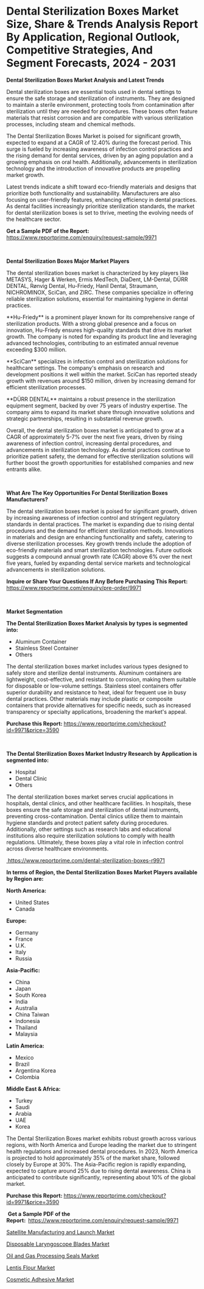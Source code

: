 <p><h1>Dental Sterilization Boxes Market Size, Share & Trends Analysis Report By Application, Regional Outlook, Competitive Strategies, And Segment Forecasts, 2024 - 2031</h1></p><p><strong>Dental Sterilization Boxes Market Analysis and Latest Trends</strong></p>
<p><p>Dental sterilization boxes are essential tools used in dental settings to ensure the safe storage and sterilization of instruments. They are designed to maintain a sterile environment, protecting tools from contamination after sterilization until they are needed for procedures. These boxes often feature materials that resist corrosion and are compatible with various sterilization processes, including steam and chemical methods.</p><p>The Dental Sterilization Boxes Market is poised for significant growth, expected to expand at a CAGR of 12.40% during the forecast period. This surge is fueled by increasing awareness of infection control practices and the rising demand for dental services, driven by an aging population and a growing emphasis on oral health. Additionally, advancements in sterilization technology and the introduction of innovative products are propelling market growth. </p><p>Latest trends indicate a shift toward eco-friendly materials and designs that prioritize both functionality and sustainability. Manufacturers are also focusing on user-friendly features, enhancing efficiency in dental practices. As dental facilities increasingly prioritize sterilization standards, the market for dental sterilization boxes is set to thrive, meeting the evolving needs of the healthcare sector.</p></p>
<p><strong>Get a Sample PDF of the Report:&nbsp;</strong> <a href="https://www.reportprime.com/enquiry/request-sample/9971?utm_campaign=1398&utm_medium=2&utm_source=Github&utm_content=ia&utm_term=10102024&utm_id=dental-sterilization-boxes">https://www.reportprime.com/enquiry/request-sample/9971</a></p>
<p>&nbsp;</p>
<p><strong>Dental Sterilization Boxes Major Market Players</strong></p>
<p><p>The dental sterilization boxes market is characterized by key players like METASYS, Hager & Werken, Ermis MedTech, DiaDent, LM-Dental, DÜRR DENTAL, Rønvig Dental, Hu-Friedy, Hanil Dental, Straumann, NICHROMINOX, SciCan, and ZIRC. These companies specialize in offering reliable sterilization solutions, essential for maintaining hygiene in dental practices.</p><p>**Hu-Friedy** is a prominent player known for its comprehensive range of sterilization products. With a strong global presence and a focus on innovation, Hu-Friedy ensures high-quality standards that drive its market growth. The company is noted for expanding its product line and leveraging advanced technologies, contributing to an estimated annual revenue exceeding $300 million.</p><p>**SciCan** specializes in infection control and sterilization solutions for healthcare settings. The company's emphasis on research and development positions it well within the market. SciCan has reported steady growth with revenues around $150 million, driven by increasing demand for efficient sterilization processes.</p><p>**DÜRR DENTAL** maintains a robust presence in the sterilization equipment segment, backed by over 75 years of industry expertise. The company aims to expand its market share through innovative solutions and strategic partnerships, resulting in substantial revenue growth.</p><p>Overall, the dental sterilization boxes market is anticipated to grow at a CAGR of approximately 5-7% over the next five years, driven by rising awareness of infection control, increasing dental procedures, and advancements in sterilization technology. As dental practices continue to prioritize patient safety, the demand for effective sterilization solutions will further boost the growth opportunities for established companies and new entrants alike.</p></p>
<p>&nbsp;</p>
<p><strong>What Are The Key Opportunities For Dental Sterilization Boxes Manufacturers?</strong></p>
<p><p>The dental sterilization boxes market is poised for significant growth, driven by increasing awareness of infection control and stringent regulatory standards in dental practices. The market is expanding due to rising dental procedures and the demand for efficient sterilization methods. Innovations in materials and design are enhancing functionality and safety, catering to diverse sterilization processes. Key growth trends include the adoption of eco-friendly materials and smart sterilization technologies. Future outlook suggests a compound annual growth rate (CAGR) above 6% over the next five years, fueled by expanding dental service markets and technological advancements in sterilization solutions.</p></p>
<p><strong>Inquire or Share Your Questions If Any Before Purchasing This Report:</strong> <a href="https://www.reportprime.com/enquiry/pre-order/9971?utm_campaign=1398&utm_medium=2&utm_source=Github&utm_content=ia&utm_term=10102024&utm_id=dental-sterilization-boxes">https://www.reportprime.com/enquiry/pre-order/9971</a></p>
<p>&nbsp;</p>
<p><strong>Market Segmentation</strong></p>
<p><strong>The Dental Sterilization Boxes Market Analysis by types is segmented into:</strong></p>
<p><ul><li>Aluminum Container</li><li>Stainless Steel Container</li><li>Others</li></ul></p>
<p><p>The dental sterilization boxes market includes various types designed to safely store and sterilize dental instruments. Aluminum containers are lightweight, cost-effective, and resistant to corrosion, making them suitable for disposable or low-volume settings. Stainless steel containers offer superior durability and resistance to heat, ideal for frequent use in busy dental practices. Other materials may include plastic or composite containers that provide alternatives for specific needs, such as increased transparency or specialty applications, broadening the market's appeal.</p></p>
<p><strong>Purchase this Report:&nbsp;</strong><a href="https://www.reportprime.com/checkout?id=9971&price=3590&utm_campaign=1398&utm_medium=2&utm_source=Github&utm_content=ia&utm_term=10102024&utm_id=dental-sterilization-boxes">https://www.reportprime.com/checkout?id=9971&price=3590</a></p>
<p>&nbsp;</p>
<p><strong>The Dental Sterilization Boxes Market Industry Research by Application is segmented into:</strong></p>
<p><ul><li>Hospital</li><li>Dental Clinic</li><li>Others</li></ul></p>
<p><p>The dental sterilization boxes market serves crucial applications in hospitals, dental clinics, and other healthcare facilities. In hospitals, these boxes ensure the safe storage and sterilization of dental instruments, preventing cross-contamination. Dental clinics utilize them to maintain hygiene standards and protect patient safety during procedures. Additionally, other settings such as research labs and educational institutions also require sterilization solutions to comply with health regulations. Ultimately, these boxes play a vital role in infection control across diverse healthcare environments.</p></p>
<p><a href="https://www.reportprime.com/dental-sterilization-boxes-r9971?utm_campaign=1398&utm_medium=2&utm_source=Github&utm_content=ia&utm_term=10102024&utm_id=dental-sterilization-boxes">&nbsp;https://www.reportprime.com/dental-sterilization-boxes-r9971</a></p>
<p><strong>In terms of Region, the Dental Sterilization Boxes Market Players available by Region are:</strong></p>
<p>
    <p> <strong> North America: </strong>
        <ul>
            <li>United States</li>
            <li>Canada</li>
        </ul>
        </p> 
    <p> <strong> Europe: </strong>
        <ul>
            <li>Germany</li>
            <li>France</li>
            <li>U.K.</li>
            <li>Italy</li>
            <li>Russia</li>
        </ul>
        </p> 
    <p> <strong> Asia-Pacific: </strong>
        <ul>
            <li>China</li>
            <li>Japan</li>
            <li>South Korea</li>
            <li>India</li>
            <li>Australia</li>
            <li>China Taiwan</li>
            <li>Indonesia</li>
            <li>Thailand</li>
            <li>Malaysia</li>
        </ul>
        </p> 
    <p> <strong> Latin America: </strong>
        <ul>
            <li>Mexico</li>
            <li>Brazil</li>
            <li>Argentina Korea</li>
            <li>Colombia</li>
        </ul>
        </p> 
    <p> <strong> Middle East & Africa: </strong>
        <ul>
            <li>Turkey</li>
            <li>Saudi</li>
            <li>Arabia</li>
            <li>UAE</li>
            <li>Korea</li>
        </ul>
    </p>
    </p>
<p><p>The Dental Sterilization Boxes market exhibits robust growth across various regions, with North America and Europe leading the market due to stringent health regulations and increased dental procedures. In 2023, North America is projected to hold approximately 35% of the market share, followed closely by Europe at 30%. The Asia-Pacific region is rapidly expanding, expected to capture around 25% due to rising dental awareness. China is anticipated to contribute significantly, representing about 10% of the global market.</p></p>
<p><strong>Purchase this Report: </strong><a href="https://www.reportprime.com/checkout?id=9971&price=3590&utm_campaign=1398&utm_medium=2&utm_source=Github&utm_content=ia&utm_term=10102024&utm_id=dental-sterilization-boxes">https://www.reportprime.com/checkout?id=9971&price=3590</a></p>
<p>&nbsp;<strong>Get a Sample PDF of the Report:&nbsp;&nbsp;</strong><a href="https://www.reportprime.com/enquiry/request-sample/9971?utm_campaign=1398&utm_medium=2&utm_source=Github&utm_content=ia&utm_term=10102024&utm_id=dental-sterilization-boxes">https://www.reportprime.com/enquiry/request-sample/9971</a></p>
<p><strong></strong></p>
<p><p><a href="https://issuu.com/reportprime-2/docs/satellite-manufacturing-and-launch-_e5c79545970f5e?utm_campaign=1398&utm_medium=2&utm_source=Github&utm_content=ia&utm_term=10102024&utm_id=dental-sterilization-boxes">Satellite Manufacturing and Launch Market</a></p><p><a href="https://github.com/dringals/Market-Research-Report-List-6/blob/main/disposable-laryngoscope-blades-market.md?utm_campaign=1398&utm_medium=2&utm_source=Github&utm_content=ia&utm_term=10102024&utm_id=dental-sterilization-boxes">Disposable Laryngoscope Blades Market</a></p><p><a href="https://www.linkedin.com/pulse/market-insights-global-oil-gas-processing-seals-forecast-innovation-koxse?utm_campaign=1398&utm_medium=2&utm_source=Github&utm_content=ia&utm_term=10102024&utm_id=dental-sterilization-boxes">Oil and Gas Processing Seals Market</a></p><p><a href="https://issuu.com/reportprime-2/docs/lentis-flour-market-size-2030.pptx_d305c3ea29229a?utm_campaign=1398&utm_medium=2&utm_source=Github&utm_content=ia&utm_term=10102024&utm_id=dental-sterilization-boxes">Lentis Flour Market</a></p><p><a href="https://www.linkedin.com/pulse/cosmetic-adhesive-market-segmentation-geographical-regions-forcast-76lse?utm_campaign=1398&utm_medium=2&utm_source=Github&utm_content=ia&utm_term=10102024&utm_id=dental-sterilization-boxes">Cosmetic Adhesive Market</a></p></p>